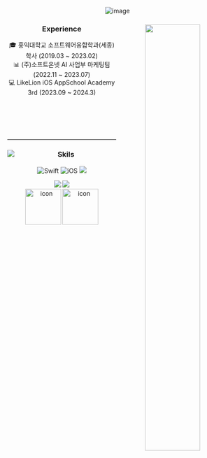 <div align="center">
    
![image](https://github.com/Hminchae/Hminchae/assets/103357078/22ab4878-00b3-46cc-abb0-686e6fd63c4a)

<div align="center">
<img align="right" width="50%" src="https://github-readme-stats.vercel.app/api?username=Hminchae&show_icons=true&theme=dracula&langs_count=8"/>

 
### Experience
<div align="center">

🎓 홍익대학교 소프트웨어융합학과(세종) 학사 (2019.03 ~ 2023.02)
<br>
📊 (주)소프트온넷 AI 사업부 마케팅팀 (2022.11 ~ 2023.07)
<br>
💻 LikeLion iOS AppSchool Academy 3rd (2023.09 ~ 2024.3)
 <br>
 <br>  
 <br>  
 <br>
 
</div>
 
---
<div align="center">
<img align="left" src="http://mazassumnida.wtf/api/v2/generate_badge?boj=hminchae"/>
 
### Skils 

![Swift](https://img.shields.io/badge/Swift-FA7343?style=flat-square&logo=Swift&logoColor=white&edge_flat=false) 
![iOS](https://img.shields.io/badge/iOS-222222?style=flat-square&logo=Apple&logoColor=white) 
<img src="https://img.shields.io/badge/XCode-147EFB?style=flat-square&logo=xcode&logoColor=white"/>
    
<img src="https://img.shields.io/badge/GitHub-181717?style=flat-square&logo=github&logoColor=white"/>   
<img src="https://img.shields.io/badge/Git-F05032?style=flat-square&logo=Git&logoColor=white"/>  
<br>
<img src="https://techstack-generator.vercel.app/swift-icon.svg" alt="icon" width="82" height="82" />  
<img src="https://techstack-generator.vercel.app/github-icon.svg" alt="icon" width="82" height="82" />

  <br>
 
</div>
